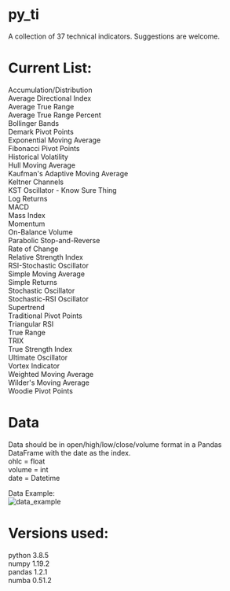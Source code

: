 # py_ti
A collection of 37 technical indicators. Suggestions are welcome.

# Current List:<br />
Accumulation/Distribution<br />
Average Directional Index<br />
Average True Range<br />
Average True Range Percent<br />
Bollinger Bands<br />
Demark Pivot Points<br />
Exponential Moving Average<br />
Fibonacci Pivot Points<br />
Historical Volatility<br />
Hull Moving Average<br />
Kaufman's Adaptive Moving Average<br />
Keltner Channels<br />
KST Oscillator - Know Sure Thing<br />
Log Returns<br />
MACD<br />
Mass Index<br />
Momentum<br />
On-Balance Volume<br />
Parabolic Stop-and-Reverse<br />
Rate of Change<br />
Relative Strength Index<br />
RSI-Stochastic Oscillator<br />
Simple Moving Average<br />
Simple Returns<br />
Stochastic Oscillator<br />
Stochastic-RSI Oscillator<br />
Supertrend<br />
Traditional Pivot Points<br />
Triangular RSI<br />
True Range<br />
TRIX<br />
True Strength Index<br />
Ultimate Oscillator<br />
Vortex Indicator<br />
Weighted Moving Average<br />
Wilder's Moving Average<br />
Woodie Pivot Points<br />

# Data
Data should be in open/high/low/close/volume format in a Pandas DataFrame with the date as the index.<br />
ohlc = float<br />
volume = int<br />
date = Datetime<br />

Data Example:  
![data_example](https://user-images.githubusercontent.com/29778401/105869496-4b36a300-5fc5-11eb-8324-aaa0fc98f37d.png)

# Versions used:
python 3.8.5<br />
numpy 1.19.2<br />
pandas 1.2.1<br />
numba 0.51.2<br />
